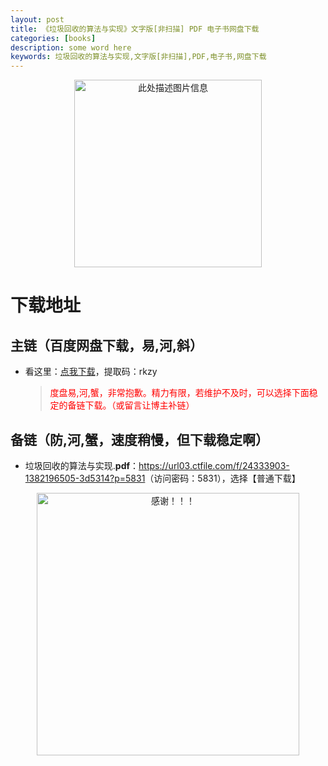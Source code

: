 ```yaml
---
layout: post
title: 《垃圾回收的算法与实现》文字版[非扫描] PDF 电子书网盘下载
categories: [books]
description: some word here
keywords: 垃圾回收的算法与实现,文字版[非扫描],PDF,电子书,网盘下载
---
```


<div align="center"><img src="https://pic.imgdb.cn/item/67062940d29ded1a8c71fc99.png" alt="此处描述图片信息" width="300px" height="auto"></div>

# 下载地址

## 主链（百度网盘下载，易,河,斜）

- 看这里：[点我下载](https://pan.baidu.com/s/1iMXUbSbtZQZjDcqDmnWUyw?pwd=rkzy)，提取码：rkzy

  > <p style="color:red" >度盘易,河,蟹，非常抱歉。精力有限，若维护不及时，可以选择下面稳定的备链下载。（或留言让博主补链）</p>

## 备链（防,河,蟹，速度稍慢，但下载稳定啊）

- 垃圾回收的算法与实现.**pdf**：<https://url03.ctfile.com/f/24333903-1382196505-3d5314?p=5831>（访问密码：5831），选择【普通下载】

<div align="center"><img src="https://pic.imgdb.cn/item/6707df6bd29ded1a8ce37031.gif" alt="感谢！！！" width="420px" height="auto"/></div>
